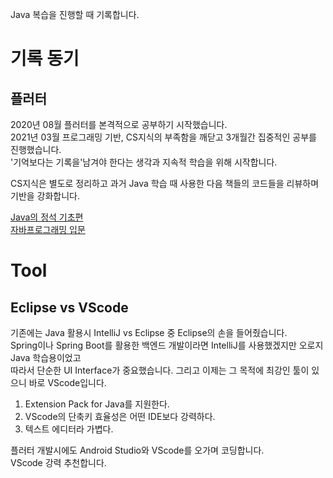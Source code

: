 Java 복습을 진행할 때 기록합니다.

# 기록 동기

## 플러터

2020년 08월 플러터를 본격적으로 공부하기 시작했습니다.  
2021년 03월 프로그래밍 기반, CS지식의 부족함을 깨닫고 3개월간 집중적인 공부를 진행했습니다.  
'기억보다는 기록을'남겨야 한다는 생각과 지속적 학습을 위해 시작합니다.

CS지식은 별도로 정리하고 과거 Java 학습 때 사용한 다음 책들의 코드들을 리뷰하며 기반을 강화합니다.

[Java의 정석 기초편](https://book.naver.com/bookdb/book_detail.nhn?bid=16031391)  
 [자바프로그래밍 입문](https://book.naver.com/bookdb/book_detail.nhn?bid=13797129)

# Tool

## Eclipse vs **VScode**

기존에는 Java 활용시 IntelliJ vs Eclipse 중 Eclipse의 손을 들어줬습니다.  
Spring이나 Spring Boot를 활용한 백엔드 개발이라면 IntelliJ를 사용했겠지만 오로지 Java 학습용이었고  
따라서 단순한 UI Interface가 중요했습니다. 그리고 이제는 그 목적에 최강인 툴이 있으니 바로 VScode입니다.

1. Extension Pack for Java를 지원한다.
2. VScode의 단축키 효율성은 어떤 IDE보다 강력하다.
3. 텍스트 에디터라 가볍다.

플러터 개발시에도 Android Studio와 VScode를 오가며 코딩합니다.  
VScode 강력 추천합니다.
